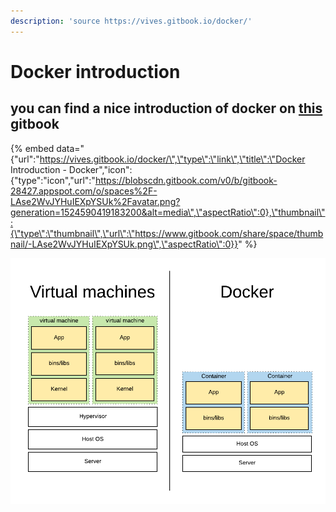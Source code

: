```yaml
---
description: 'source https://vives.gitbook.io/docker/'
---
```


# Docker introduction

## you can find a nice introduction of docker on [this](https://vives.gitbook.io/docker/) gitbook

{% embed data="{\"url\":\"https://vives.gitbook.io/docker/\",\"type\":\"link\",\"title\":\"Docker Introduction - Docker\",\"icon\":{\"type\":\"icon\",\"url\":\"https://blobscdn.gitbook.com/v0/b/gitbook-28427.appspot.com/o/spaces%2F-LAse2WvJYHuIEXpYSUk%2Favatar.png?generation=1524590419183200&alt=media\",\"aspectRatio\":0},\"thumbnail\":{\"type\":\"thumbnail\",\"url\":\"https://www.gitbook.com/share/space/thumbnail/-LAse2WvJYHuIEXpYSUk.png\",\"aspectRatio\":0}}" %}

![](.gitbook/assets/assets-lase2wvjyhuiexpysuk-lb2yqd48pt1xhxpluvn-lb30uf5mzd4mbxn6dwx-virtualmachine-vs-docker.png)

## 

